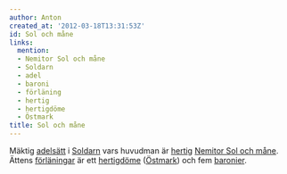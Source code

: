 ```yaml
---
author: Anton
created_at: '2012-03-18T13:31:53Z'
id: Sol och måne
links:
  mention:
  - Nemitor Sol och måne
  - Soldarn
  - adel
  - baroni
  - förläning
  - hertig
  - hertigdöme
  - Östmark
title: Sol och måne
---
```


Mäktig [adelsätt] i [Soldarn] vars huvudman är [hertig][] [Nemitor Sol och måne]. Ättens
[förläningar] är ett [hertigdöme] ([Östmark]) och fem [baronier].

  [adelsätt]: adel
  [Soldarn]: Soldarn
  [hertig]: hertig
  [Nemitor Sol och måne]: Nemitor_Sol_och_måne
  [förläningar]: förläning
  [hertigdöme]: hertigdöme
  [Östmark]: Östmark
  [baronier]: baroni
